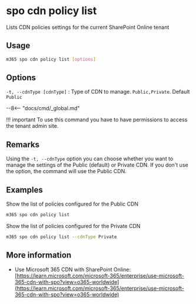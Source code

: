 # spo cdn policy list

Lists CDN policies settings for the current SharePoint Online tenant

## Usage

```sh
m365 spo cdn policy list [options]
```

## Options

`-t, --cdnType [cdnType]`
: Type of CDN to manage. `Public,Private`. Default `Public`

--8<-- "docs/cmd/_global.md"

!!! important
    To use this command you have to have permissions to access the tenant admin site.

## Remarks

Using the `-t, --cdnType` option you can choose whether you want to manage the settings of the Public (default) or Private CDN. If you don't use the option, the command will use the Public CDN.

## Examples

Show the list of policies configured for the Public CDN

```sh
m365 spo cdn policy list
```

Show the list of policies configured for the Private CDN

```sh
m365 spo cdn policy list --cdnType Private
```

## More information

- Use Microsoft 365 CDN with SharePoint Online: [https://learn.microsoft.com/microsoft-365/enterprise/use-microsoft-365-cdn-with-spo?view=o365-worldwide](https://learn.microsoft.com/microsoft-365/enterprise/use-microsoft-365-cdn-with-spo?view=o365-worldwide)
